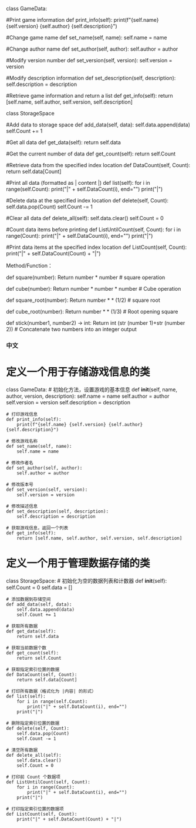 class GameData:

#Print game information
def print_info(self):
print(f"{self.name} {self.version} {self.author} {self.description}")

#Change game name
def set_name(self, name):
self.name = name

#Change author name
def set_author(self, author):
self.author = author

#Modify version number
def set_version(self, version):
self.version = version

#Modify description information
def set_description(self, description):
self.description = description

#Retrieve game information and return a list
def get_info(self):
return [self.name, self.author, self.version, self.description]

class StorageSpace

#Add data to storage space
def add_data(self, data):
self.data.append(data)
self.Count += 1

#Get all data
def get_data(self):
return self.data

#Get the current number of data
def get_count(self):
return self.Count

#Retrieve data from the specified index location
def DataCount(self, Count):
return self.data[Count]

#Print all data (formatted as | content |)
def list(self):
for i in range(self.Count):
print("|" + self.DataCount(i), end="")
print("|")

#Delete data at the specified index location
def delete(self, Count):
self.data.pop(Count)
self.Count -= 1

#Clear all data
def delete_all(self):
self.data.clear()
self.Count = 0

#Count data items before printing
def ListUntilCount(self, Count):
for i in range(Count):
print("|" + self.DataCount(i), end="")
print("|")

#Print data items at the specified index location
def ListCount(self, Count):
print("|" + self.DataCount(Count) + "|")

Method/Function：

def square(number):
Return number * number # square operation

def cube(number):
Return number * number * number # Cube operation

def square_root(number):
Return number * * (1/2) # square root

def cube_root(number):
Return number * * (1/3) # Root opening square

def stick(number1, number2) -> int:
Return int (str (number 1)+str (number 2)) # Concatenate two numbers into an integer output

### 中文


# 定义一个用于存储游戏信息的类
class GameData:
    # 初始化方法，设置游戏的基本信息
    def __init__(self, name, author, version, description):
        self.name = name
        self.author = author
        self.version = version
        self.description = description

    # 打印游戏信息
    def print_info(self):
        print(f"{self.name} {self.version} {self.author} {self.description}")

    # 修改游戏名称
    def set_name(self, name):
        self.name = name

    # 修改作者名
    def set_author(self, author):
        self.author = author

    # 修改版本号
    def set_version(self, version):
        self.version = version

    # 修改描述信息
    def set_description(self, description):
        self.description = description

    # 获取游戏信息，返回一个列表
    def get_info(self):
        return [self.name, self.author, self.version, self.description]


# 定义一个用于管理数据存储的类
class StorageSpace:
    # 初始化为空的数据列表和计数器
    def __init__(self):
        self.Count = 0
        self.data = []

    # 添加数据到存储空间
    def add_data(self, data):
        self.data.append(data)
        self.Count += 1

    # 获取所有数据
    def get_data(self):
        return self.data

    # 获取当前数据个数
    def get_count(self):
        return self.Count

    # 获取指定索引位置的数据
    def DataCount(self, Count):
        return self.data[Count]

    # 打印所有数据（格式化为 |内容| 的形式）
    def list(self):
        for i in range(self.Count):
            print("|" + self.DataCount(i), end="")
        print("|")

    # 删除指定索引位置的数据
    def delete(self, Count):
        self.data.pop(Count)
        self.Count -= 1

    # 清空所有数据
    def delete_all(self):
        self.data.clear()
        self.Count = 0

    # 打印前 Count 个数据项
    def ListUntilCount(self, Count):
        for i in range(Count):
            print("|" + self.DataCount(i), end="")
        print("|")

    # 打印指定索引位置的数据项
    def ListCount(self, Count):
        print("|" + self.DataCount(Count) + "|")
